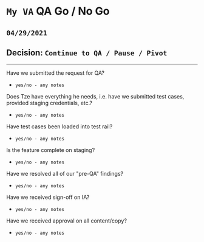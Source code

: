 # `My VA` QA Go / No Go 
## `04/29/2021`

## Decision: `Continue to QA / Pause / Pivot`

---

Have we submitted the request for QA?
- `yes/no - any notes`

Does Tze have everything he needs, i.e. have we submitted test cases, provided staging credentials, etc.?
- `yes/no - any notes`

Have test cases been loaded into test rail?
- `yes/no - any notes`

Is the feature complete on staging?
- `yes/no - any notes`

Have we resolved all of our "pre-QA" findings?
- `yes/no - any notes`

Have we received sign-off on IA?
- `yes/no - any notes`

Have we received approval on all content/copy?
- `yes/no - any notes`
